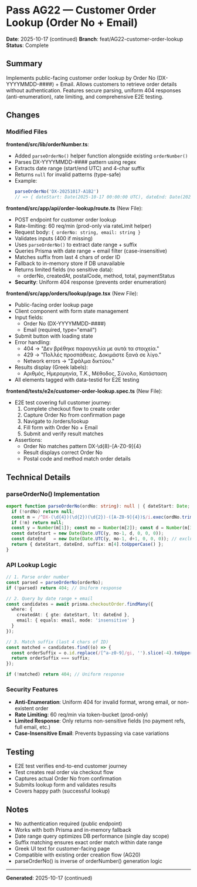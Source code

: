 # Pass AG22 — Customer Order Lookup (Order No + Email)

**Date**: 2025-10-17 (continued)
**Branch**: feat/AG22-customer-order-lookup
**Status**: Complete

## Summary

Implements public-facing customer order lookup by Order No (DX-YYYYMMDD-####) + Email. Allows customers to retrieve order details without authentication. Features secure parsing, uniform 404 responses (anti-enumeration), rate limiting, and comprehensive E2E testing.

## Changes

### Modified Files

**frontend/src/lib/orderNumber.ts**:
- Added `parseOrderNo()` helper function alongside existing `orderNumber()`
- Parses DX-YYYYMMDD-#### pattern using regex
- Extracts date range (start/end UTC) and 4-char suffix
- Returns `null` for invalid patterns (type-safe)
- Example:
  ```typescript
  parseOrderNo('DX-20251017-A1B2')
  // => { dateStart: Date(2025-10-17 00:00:00 UTC), dateEnd: Date(2025-10-18 00:00:00 UTC), suffix: 'A1B2' }
  ```

**frontend/src/app/api/order-lookup/route.ts** (New File):
- POST endpoint for customer order lookup
- Rate-limiting: 60 req/min (prod-only via rateLimit helper)
- Request body: `{ orderNo: string, email: string }`
- Validates inputs (400 if missing)
- Uses `parseOrderNo()` to extract date range + suffix
- Queries Prisma with date range + email filter (case-insensitive)
- Matches suffix from last 4 chars of order ID
- Fallback to in-memory store if DB unavailable
- Returns limited fields (no sensitive data):
  - orderNo, createdAt, postalCode, method, total, paymentStatus
- **Security**: Uniform 404 response (prevents order enumeration)

**frontend/src/app/orders/lookup/page.tsx** (New File):
- Public-facing order lookup page
- Client component with form state management
- Input fields:
  - Order No (DX-YYYYMMDD-####)
  - Email (required, type="email")
- Submit button with loading state
- Error handling:
  - 404 → "Δεν βρέθηκε παραγγελία με αυτά τα στοιχεία."
  - 429 → "Πολλές προσπάθειες. Δοκιμάστε ξανά σε λίγο."
  - Network errors → "Σφάλμα δικτύου."
- Results display (Greek labels):
  - Αριθμός, Ημερομηνία, Τ.Κ., Μέθοδος, Σύνολο, Κατάσταση
- All elements tagged with data-testid for E2E testing

**frontend/tests/e2e/customer-order-lookup.spec.ts** (New File):
- E2E test covering full customer journey:
  1. Complete checkout flow to create order
  2. Capture Order No from confirmation page
  3. Navigate to /orders/lookup
  4. Fill form with Order No + Email
  5. Submit and verify result matches
- Assertions:
  - Order No matches pattern DX-\d{8}-[A-Z0-9]{4}
  - Result displays correct Order No
  - Postal code and method match order details

## Technical Details

### parseOrderNo() Implementation
```typescript
export function parseOrderNo(ordNo: string): null | { dateStart: Date; dateEnd: Date; suffix: string } {
  if (!ordNo) return null;
  const m = /^DX-(\d{4})(\d{2})(\d{2})-([A-Z0-9]{4})$/i.exec(ordNo.trim());
  if (!m) return null;
  const y = Number(m[1]); const mo = Number(m[2]); const d = Number(m[3]);
  const dateStart = new Date(Date.UTC(y, mo-1, d, 0, 0, 0));
  const dateEnd   = new Date(Date.UTC(y, mo-1, d+1, 0, 0, 0)); // exclusive
  return { dateStart, dateEnd, suffix: m[4].toUpperCase() };
}
```

### API Lookup Logic
```typescript
// 1. Parse order number
const parsed = parseOrderNo(orderNo);
if (!parsed) return 404; // Uniform response

// 2. Query by date range + email
const candidates = await prisma.checkoutOrder.findMany({
  where: {
    createdAt: { gte: dateStart, lt: dateEnd },
    email: { equals: email, mode: 'insensitive' }
  }
});

// 3. Match suffix (last 4 chars of ID)
const matched = candidates.find((o) => {
  const orderSuffix = o.id.replace(/[^a-z0-9]/gi, '').slice(-4).toUpperCase();
  return orderSuffix === suffix;
});

if (!matched) return 404; // Uniform response
```

### Security Features
- **Anti-Enumeration**: Uniform 404 for invalid format, wrong email, or non-existent order
- **Rate Limiting**: 60 req/min via token-bucket (prod-only)
- **Limited Response**: Only returns non-sensitive fields (no payment refs, full email, etc.)
- **Case-Insensitive Email**: Prevents bypassing via case variations

## Testing

- E2E test verifies end-to-end customer journey
- Test creates real order via checkout flow
- Captures actual Order No from confirmation
- Submits lookup form and validates results
- Covers happy path (successful lookup)

## Notes

- No authentication required (public endpoint)
- Works with both Prisma and in-memory fallback
- Date range query optimizes DB performance (single day scope)
- Suffix matching ensures exact order match within date range
- Greek UI text for customer-facing page
- Compatible with existing order creation flow (AG20)
- parseOrderNo() is inverse of orderNumber() generation logic

---

**Generated**: 2025-10-17 (continued)
